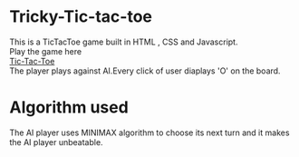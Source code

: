 # Tricky-Tic-tac-toe
This is a TicTacToe game built in HTML , CSS and Javascript.
</br>
Play the game here
</br>
<a href="https://meghanareddy1808.github.io/Tricky-Tic-tac-toe/">Tic-Tac-Toe</a>
</br>
The player plays against AI.Every click of user diaplays 'O' on the board.
# Algorithm used
The AI player uses MINIMAX algorithm to choose its next turn and it makes the AI player unbeatable.
